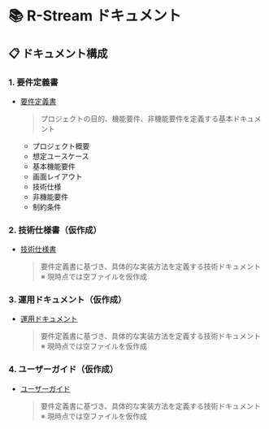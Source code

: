 # 📚 R-Stream ドキュメント

## 📋 ドキュメント構成

### 1. 要件定義書

- [要件定義書](./requirements.md)
  > プロジェクトの目的、機能要件、非機能要件を定義する基本ドキュメント
  - プロジェクト概要
  - 想定ユースケース
  - 基本機能要件
  - 画面レイアウト
  - 技術仕様
  - 非機能要件
  - 制約条件

### 2. 技術仕様書（仮作成）

- [技術仕様書](./technical-specifications.md)
  > 要件定義書に基づき、具体的な実装方法を定義する技術ドキュメント
  > ※ 現時点では空ファイルを仮作成

### 3. 運用ドキュメント（仮作成）

- [運用ドキュメント](./operations.md)
  > 要件定義書に基づき、具体的な実装方法を定義する技術ドキュメント
  > ※ 現時点では空ファイルを仮作成

### 4. ユーザーガイド（仮作成）

- [ユーザーガイド](./user-guide.md)
  > 要件定義書に基づき、具体的な実装方法を定義する技術ドキュメント
  > ※ 現時点では空ファイルを仮作成
